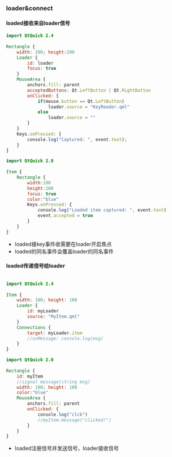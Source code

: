 ### loader&connect


#### loaded接收来自loader信号

``` qml
import QtQuick 2.4
 
Rectangle {
    width: 200; height:200
    Loader {
        id: loader
        focus: true
    }
    MouseArea {
        anchors.fill: parent
		acceptedButtons: Qt.LeftButton | Qt.RightButton
        onClicked: {
			if(mouse.button == Qt.LeftButton)
                loader.source = "KeyReader.qml"
			else
				loader.source = ""
		}
    }
    Keys.onPressed: {
        console.log("Captured: ", event.text);
    }
}

```


``` qml
import QtQuick 2.0
 
Item {
    Rectangle {
		width:100
		height:200
        focus: true
		color:"blue"
        Keys.onPressed: {
            console.log("Loaded item captured: ", event.text)
            event.accepted = true
        }
    }
}

```

* loaded接key事件收需要在loader开启焦点
* loaded的同名事件会覆盖loader的同名事件


#### loaded传递信号给loader
``` qml

import QtQuick 2.4
 
Item {
    width: 100; height: 100
    Loader {
        id: myLoader
        source: "MyItem.qml"
    }
    Connections {
        target: myLoader.item
        //onMessage: console.log(msg)
    }
}
```

``` qml
import QtQuick 2.0
 
Rectangle {
    id: myItem
    //signal message(string msg)
    width: 100; height: 100
	color:"blue"
    MouseArea {
        anchors.fill: parent
        onClicked: {
			console.log("clck")
			//myItem.message("clicked!")
		}
    }
}
```

* loaded注册信号并发送信号，loader接收信号